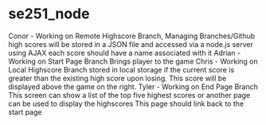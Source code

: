 # se251_node

Conor - Working on Remote Highscore Branch, Managing Branches/Github
    high scores will be stored in a JSON file and accessed via a node.js server using AJAX
    each score should have a name associated with it
Adrian - Working on Start Page Branch
    Brings player to the game
Chris - Working on Local Highscore Branch
    stored in local storage if the current score is greater than the existing high score upon losing.
    This score will be displayed above the game on the right.
Tyler - Working on End Page Branch
    This screen can show a list of the top five highest scores or another page can be used to display the highscores
    This page should link back to the start page